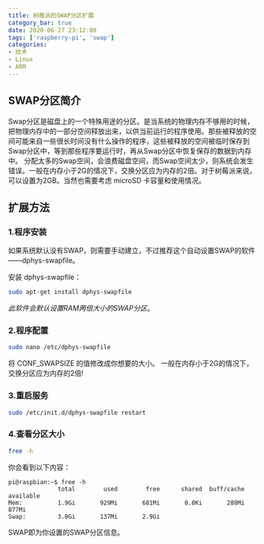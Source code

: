 ```yaml
---
title: 树莓派的SWAP分区扩展
category_bar: true
date: 2020-06-27 23:12:00
tags: ['raspberry-pi', 'swap']
categories:
- 技术
- Linux
- ARM
---
```


## SWAP分区简介

Swap分区是磁盘上的一个特殊用途的分区。是当系统的物理内存不够用的时候，把物理内存中的一部分空间释放出来，以供当前运行的程序使用。那些被释放的空间可能来自一些很长时间没有什么操作的程序，这些被释放的空间被临时保存到Swap分区中，等到那些程序要运行时，再从Swap分区中恢复保存的数据到内存中。
分配太多的Swap空间，会浪费磁盘空间，而Swap空间太少，则系统会发生错误。一般在内存小于2G的情况下，交换分区应为内存的2倍。对于树莓派来说，可以设置为2GB。当然也需要考虑 microSD 卡容量和使用情况。



## 扩展方法

### 1.程序安装

如果系统默认没有SWAP，则需要手动建立，不过推荐这个自动设置SWAP的软件——dphys-swapfile。

安装 dphys-swapfile：

```bash
sudo apt-get install dphys-swapfile
```

*此软件会默认设置RAM两倍大小的SWAP分区*。

### 2.程序配置

```bash
sudo nano /etc/dphys-swapfile
```

将 CONF_SWAPSIZE 的值修改成你想要的大小。 一般在内存小于2G的情况下，交换分区应为内存的2倍!

### 3.重启服务

```bash
sudo /etc/init.d/dphys-swapfile restart
```

### 4.查看分区大小

```bash
free -h
```

你会看到以下内容：

```
pi@raspbian:~$ free -h
              total        used        free      shared  buff/cache   available
Mem:          1.9Gi       929Mi       681Mi       0.0Ki       288Mi       877Mi
Swap:         3.0Gi       137Mi       2.9Gi
```

SWAP即为你设置的SWAP分区信息。
